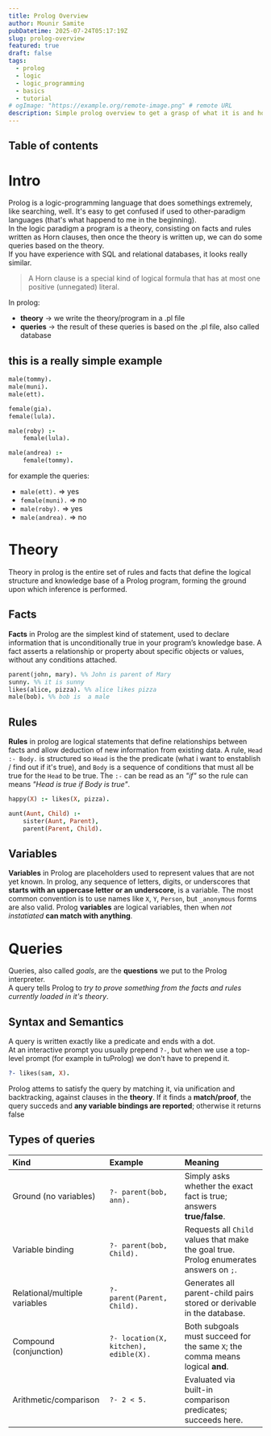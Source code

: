 ```yaml
---
title: Prolog Overview
author: Mounir Samite
pubDatetime: 2025-07-24T05:17:19Z
slug: prolog-overview
featured: true
draft: false
tags:
  - prolog
  - logic
  - logic_programming
  - basics
  - tutorial
# ogImage: "https://example.org/remote-image.png" # remote URL
description: Simple prolog overview to get a grasp of what it is and how to use it.
---
```

## Table of contents

# Intro
Prolog is a logic-programming language that does somethings extremely, like searching, well. It's easy to get confused if used to other-paradigm languages (that's what happend to me in the beginning).
<br>
In the logic paradigm a program is a theory, consisting on facts and rules written as Horn clauses, then once the theory is written up, we can do some queries based on the theory.
<br>
If you have experience with SQL and relational databases, it looks really similar.

> A Horn clause is a special kind of logical formula that has at most one positive (unnegated) literal.

In prolog:
- **theory** -> we write the theory/program in a .pl file
- **queries** -> the result of these queries is based on the .pl file, also called database 

## this is a really simple example
```prolog file=example.pl
male(tommy).
male(muni).
male(ett).

female(gia).
female(lula).

male(roby) :- 
	female(lula).

male(andrea) :- 
	female(tommy).
```

for example the queries:
- `male(ett).` => yes
- `female(muni).` => no
- `male(roby).` => yes
- `male(andrea).` => no 

# Theory

Theory in prolog is the entire set of rules and facts that define the logical structure and knowledge base of a Prolog program, forming the ground upon which inference is performed.

## Facts
**Facts** in Prolog are the simplest kind of statement, used to declare information that is unconditionally true in your program’s knowledge base. A fact asserts a relationship or property about specific objects or values, without any conditions attached.

```prolog file=facts.pl
parent(john, mary). %% John is parent of Mary
sunny. %% it is sunny
likes(alice, pizza). %% alice likes pizza
male(bob). %% bob is  a male
```

## Rules
**Rules** in prolog are logical statements that define relationships between facts and allow deduction of new information from existing data.
A rule, `Head :- Body.` is structured so `Head` is the the predicate (what i want to enstablish / find out if it's true), and `Body` is a sequence of conditions that must all be true for the `Head` to be true.
The `:-` can be read as an *"if"* so the rule can means *"Head is true if Body is true"*.

```prolog file=rules.pl
happy(X) :- likes(X, pizza).

aunt(Aunt, Child) :-
    sister(Aunt, Parent),
    parent(Parent, Child).

```

## Variables
**Variables** in Prolog are placeholders used to represent values that are not yet known.
In prolog, any sequence of letters, digits, or underscores that **starts with an uppercase letter or an underscore**, is a variable. The most common convention is to use names like `X`, `Y`, `Person`, but `_anonymous` forms are also valid.
Prolog **variables** are logical variables, then when *not instatiated* **can match with anything**.


# Queries
Queries, also called *goals*, are the **questions** we put to the Prolog interpreter.
<br>
A query tells Prolog to *try to prove something from the facts and rules currently loaded in it's theory*.

## Syntax and Semantics
A query is written exactly like a predicate and ends with a dot.
<br>
At an interactive prompt you usually prepend `?-`, but when we use a top-level prompt (for example in tuProlog) we don't have to prepend it.

```prolog
?- likes(sam, X).
```

Prolog attems to satisfy the query by matching it, via unification and backtracking, against clauses in the **theory**. If it finds a **match/proof**, the query succeds and **any variable bindings are reported**; otherwise it returns false

## Types of queries

| Kind | Example | Meaning |
| :-- | :-- | :-- |
| Ground (no variables) | `?- parent(bob, ann).` | Simply asks whether the exact fact is true; answers **true/false**. |
| Variable binding | `?- parent(bob, Child).` | Requests all `Child` values that make the goal true. Prolog enumerates answers on `;`. |
| Relational/multiple variables | `?- parent(Parent, Child).` | Generates all parent-child pairs stored or derivable in the database. |
| Compound (conjunction) | `?- location(X, kitchen), edible(X).` | Both subgoals must succeed for the same `X`; the comma means logical **and**. |
| Arithmetic/comparison | `?- 2 < 5.` | Evaluated via built-in comparison predicates; succeeds here. |

